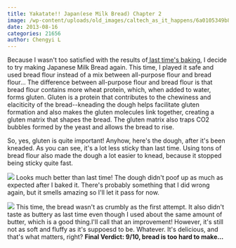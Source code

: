 ```yaml
---
title: Yakatate!! Japan(ese Milk Bread) Chapter 2
image: /wp-content/uploads/old_images/caltech_as_it_happens/6a0105349b8251970b0192ac7ce66f970d.jpg
date: 2013-08-16
categories: 21656
author: Chengyi L
---
```


Because I wasn't too satisfied with the results of[ last time's baking](https://caltech.typepad.com/caltech_as_it_happens/2013/07/draft-yakatate-japanese-milk-bread.html), I decide to try making Japanese Milk Bread again. This time, I played it safe and used bread flour instead of a mix between all-purpose flour and bread flour... The difference between all-purpose flour and bread flour is that bread flour contains more wheat protein, which, when added to water, forms gluten. Gluten is a protein that contributes to the chewiness and elaciticity of the bread--kneading the dough helps facilitate gluten formation and also makes the gluten molecules link together, creating a gluten matrix that shapes the bread. The gluten matrix also traps CO2 bubbles formed by the yeast and allows the bread to rise.

So, yes, gluten is quite important! Anyhow, here's the dough, after it's been kneaded. As you can see, it's a lot less sticky than last time. Using tons of bread flour also made the dough a lot easier to knead, because it stopped being sticky quite fast. 

![](/old_images/caltech_as_it_happens/6a0105349b8251970b01901ebd9222970b.jpg)
Looks much better than last time! 
The dough didn't poof up as much as expected after I baked it. There's probably something that I did wrong again, but it smells amazing so I'll let it pass for now. 


![](/old_images/caltech_as_it_happens/6a0105349b8251970b0192ac7cfda7970d.jpg)
This time, the bread wasn't as crumbly as the first attempt. It also didn't taste as buttery as last time even though I used about the same amount of butter, which is a good thing.I'll call that an improvement! However, it's still not as soft and fluffy as it's suppoesd to be. Whatever. It's delicious, and that's what matters, right? 
**Final Verdict: 9/10, bread is too hard to make...**
